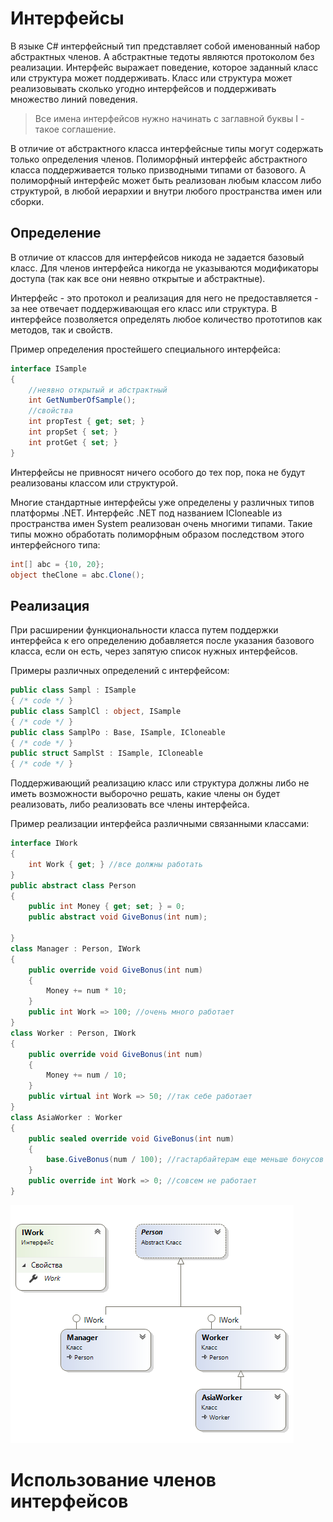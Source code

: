 # Интерфейсы

В языке C# интерфейсный тип представляет собой именованный набор абстрактных членов. А абстрактные тедоты являются протоколом без реализации. Интерфейс выражает поведение, которое заданный класс или структура может поддерживать. Класс или структура может реализовывать сколько угодно интерфейсов и поддерживать множество линий поведения.

>Все имена интерфейсов нужно начинать с заглавной буквы I - такое соглашение.

В отличие от абстрактного класса интерфейсные типы могут содержать только определения членов. Полиморфный интерфейс абстрактного класса поддерживается только призводными типами от базового. А полиморфный интерфейс может быть реализован любым классом либо структурой, в любой иерархии и внутри любого пространства имен или сборки.

## Определение

В отличие от классов для интерфейсов никода не задается базовый класс. Для членов интерфейса никогда не указываются модификаторы доступа (так как все они неявно открытые и абстрактные).

Интерфейс - это протокол и реализация для него не предоставляется - за нее отвечает поддерживающая его класс или структура. В интерфейсе позволяется определять любое количество прототипов как методов, так и свойств.

Пример определения простейшего специального интерфейса:
```csharp
interface ISample
{
    //неявно открытый и абстрактный
    int GetNumberOfSample();
    //свойства
    int propTest { get; set; }
    int propSet { set; }
    int protGet { set; }
}
```
Интерфейсы не привносят ничего особого до тех пор, пока не будут реализованы классом или структурой.

Многие стандартные интерфейсы уже определены у различных типов платформы .NET. Интерфейс .NET под названием ICloneable из пространства имен System реализован очень многими типами. Такие типы можно обработать полиморфным образом последством этого интерфейсного типа:
```csharp
int[] abc = {10, 20};
object theClone = abc.Clone();
```

## Реализация

При расширении функциональности класса путем поддержки интерфейса к его определению добавляется после указания базового класса, если он есть, через запятую список нужных интерфейсов.

Примеры различных определений с интерфейсом:
```csharp
public class Sampl : ISample
{ /* code */ }
public class SamplCl : object, ISample
{ /* code */ }
public class SamplPo : Base, ISample, ICloneable
{ /* code */ }
public struct SamplSt : ISample, ICloneable
{ /* code */ }
```
Поддерживающий реализацию класс или структура должны либо не иметь возможности выборочно решать, какие члены он будет реализовать, либо реализовать все члены интерфейса.

Пример реализации интерфейса различными связанными классами:
```csharp
interface IWork
{
    int Work { get; } //все должны работать
}
public abstract class Person
{
    public int Money { get; set; } = 0;
    public abstract void GiveBonus(int num);

}
class Manager : Person, IWork
{
    public override void GiveBonus(int num)
    {
        Money += num * 10;
    }
    public int Work => 100; //очень много работает
}
class Worker : Person, IWork
{
    public override void GiveBonus(int num)
    {
        Money += num / 10;
    }
    public virtual int Work => 50; //так себе работает
}
class AsiaWorker : Worker
{
    public sealed override void GiveBonus(int num)
    {
        base.GiveBonus(num / 100); //гастарбайтерам еще меньше бонусов
    }
    public override int Work => 0; //совсем не работает
}
```

![Интерфейс](../img/interface.png) 

# Использование членов интерфейсов






